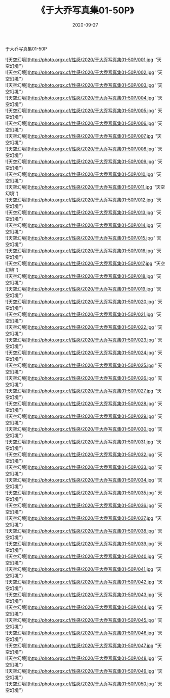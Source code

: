 ﻿---
layout: post
title: 《于大乔写真集01-50P》
date: 2020-09-27
img: http://photo.orgx.cf/性感/2020/于大乔写真集01-50P/000.jpg
tags: [美女,性感,泳衣]
---

于大乔写真集01-50P



![天空幻境](http://photo.orgx.cf/性感/2020/于大乔写真集01-50P/001.jpg ''天空幻境'')<br>
![天空幻境](http://photo.orgx.cf/性感/2020/于大乔写真集01-50P/002.jpg ''天空幻境'')<br>
![天空幻境](http://photo.orgx.cf/性感/2020/于大乔写真集01-50P/003.jpg ''天空幻境'')<br>
![天空幻境](http://photo.orgx.cf/性感/2020/于大乔写真集01-50P/004.jpg ''天空幻境'')<br>
![天空幻境](http://photo.orgx.cf/性感/2020/于大乔写真集01-50P/005.jpg ''天空幻境'')<br>
![天空幻境](http://photo.orgx.cf/性感/2020/于大乔写真集01-50P/006.jpg ''天空幻境'')<br>
![天空幻境](http://photo.orgx.cf/性感/2020/于大乔写真集01-50P/007.jpg ''天空幻境'')<br>
![天空幻境](http://photo.orgx.cf/性感/2020/于大乔写真集01-50P/008.jpg ''天空幻境'')<br>
![天空幻境](http://photo.orgx.cf/性感/2020/于大乔写真集01-50P/009.jpg ''天空幻境'')<br>
![天空幻境](http://photo.orgx.cf/性感/2020/于大乔写真集01-50P/010.jpg ''天空幻境'')<br>
![天空幻境](http://photo.orgx.cf/性感/2020/于大乔写真集01-50P/011.jpg ''天空幻境'')<br>
![天空幻境](http://photo.orgx.cf/性感/2020/于大乔写真集01-50P/012.jpg ''天空幻境'')<br>
![天空幻境](http://photo.orgx.cf/性感/2020/于大乔写真集01-50P/013.jpg ''天空幻境'')<br>
![天空幻境](http://photo.orgx.cf/性感/2020/于大乔写真集01-50P/014.jpg ''天空幻境'')<br>
![天空幻境](http://photo.orgx.cf/性感/2020/于大乔写真集01-50P/015.jpg ''天空幻境'')<br>
![天空幻境](http://photo.orgx.cf/性感/2020/于大乔写真集01-50P/016.jpg ''天空幻境'')<br>
![天空幻境](http://photo.orgx.cf/性感/2020/于大乔写真集01-50P/017.jpg ''天空幻境'')<br>
![天空幻境](http://photo.orgx.cf/性感/2020/于大乔写真集01-50P/018.jpg ''天空幻境'')<br>
![天空幻境](http://photo.orgx.cf/性感/2020/于大乔写真集01-50P/019.jpg ''天空幻境'')<br>
![天空幻境](http://photo.orgx.cf/性感/2020/于大乔写真集01-50P/020.jpg ''天空幻境'')<br>
![天空幻境](http://photo.orgx.cf/性感/2020/于大乔写真集01-50P/021.jpg ''天空幻境'')<br>
![天空幻境](http://photo.orgx.cf/性感/2020/于大乔写真集01-50P/022.jpg ''天空幻境'')<br>
![天空幻境](http://photo.orgx.cf/性感/2020/于大乔写真集01-50P/023.jpg ''天空幻境'')<br>
![天空幻境](http://photo.orgx.cf/性感/2020/于大乔写真集01-50P/024.jpg ''天空幻境'')<br>
![天空幻境](http://photo.orgx.cf/性感/2020/于大乔写真集01-50P/025.jpg ''天空幻境'')<br>
![天空幻境](http://photo.orgx.cf/性感/2020/于大乔写真集01-50P/026.jpg ''天空幻境'')<br>
![天空幻境](http://photo.orgx.cf/性感/2020/于大乔写真集01-50P/027.jpg ''天空幻境'')<br>
![天空幻境](http://photo.orgx.cf/性感/2020/于大乔写真集01-50P/028.jpg ''天空幻境'')<br>
![天空幻境](http://photo.orgx.cf/性感/2020/于大乔写真集01-50P/029.jpg ''天空幻境'')<br>
![天空幻境](http://photo.orgx.cf/性感/2020/于大乔写真集01-50P/030.jpg ''天空幻境'')<br>
![天空幻境](http://photo.orgx.cf/性感/2020/于大乔写真集01-50P/031.jpg ''天空幻境'')<br>
![天空幻境](http://photo.orgx.cf/性感/2020/于大乔写真集01-50P/032.jpg ''天空幻境'')<br>
![天空幻境](http://photo.orgx.cf/性感/2020/于大乔写真集01-50P/033.jpg ''天空幻境'')<br>
![天空幻境](http://photo.orgx.cf/性感/2020/于大乔写真集01-50P/034.jpg ''天空幻境'')<br>
![天空幻境](http://photo.orgx.cf/性感/2020/于大乔写真集01-50P/035.jpg ''天空幻境'')<br>
![天空幻境](http://photo.orgx.cf/性感/2020/于大乔写真集01-50P/036.jpg ''天空幻境'')<br>
![天空幻境](http://photo.orgx.cf/性感/2020/于大乔写真集01-50P/037.jpg ''天空幻境'')<br>
![天空幻境](http://photo.orgx.cf/性感/2020/于大乔写真集01-50P/038.jpg ''天空幻境'')<br>
![天空幻境](http://photo.orgx.cf/性感/2020/于大乔写真集01-50P/039.jpg ''天空幻境'')<br>
![天空幻境](http://photo.orgx.cf/性感/2020/于大乔写真集01-50P/040.jpg ''天空幻境'')<br>
![天空幻境](http://photo.orgx.cf/性感/2020/于大乔写真集01-50P/041.jpg ''天空幻境'')<br>
![天空幻境](http://photo.orgx.cf/性感/2020/于大乔写真集01-50P/042.jpg ''天空幻境'')<br>
![天空幻境](http://photo.orgx.cf/性感/2020/于大乔写真集01-50P/043.jpg ''天空幻境'')<br>
![天空幻境](http://photo.orgx.cf/性感/2020/于大乔写真集01-50P/044.jpg ''天空幻境'')<br>
![天空幻境](http://photo.orgx.cf/性感/2020/于大乔写真集01-50P/045.jpg ''天空幻境'')<br>
![天空幻境](http://photo.orgx.cf/性感/2020/于大乔写真集01-50P/046.jpg ''天空幻境'')<br>
![天空幻境](http://photo.orgx.cf/性感/2020/于大乔写真集01-50P/047.jpg ''天空幻境'')<br>
![天空幻境](http://photo.orgx.cf/性感/2020/于大乔写真集01-50P/048.jpg ''天空幻境'')<br>
![天空幻境](http://photo.orgx.cf/性感/2020/于大乔写真集01-50P/049.jpg ''天空幻境'')<br>
![天空幻境](http://photo.orgx.cf/性感/2020/于大乔写真集01-50P/050.jpg ''天空幻境'')<br>